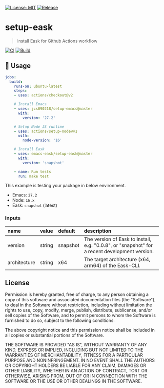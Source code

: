 [![License: MIT](https://img.shields.io/badge/License-MIT-green.svg)](https://opensource.org/licenses/MIT)
[![Release](https://img.shields.io/github/release/emacs-eask/setup-eask.svg?logo=github)](https://github.com/emacs-eask/setup-eask/releases/latest)

# setup-eask
> Install Eask for Github Actions workflow

[![CI](https://github.com/emacs-eask/setup-eask/actions/workflows/test.yml/badge.svg)](https://github.com/emacs-eask/setup-eask/actions/workflows/test.yml)
[![Build](https://github.com/emacs-eask/setup-eask/actions/workflows/build.yml/badge.svg)](https://github.com/emacs-eask/setup-eask/actions/workflows/build.yml)

## 🔨 Usage

```yml
jobs:
  build:
    runs-on: ubuntu-latest
    steps:
    - uses: actions/checkout@v2

    # Install Emacs
    - uses: jcs090218/setup-emacs@master
      with:
        version: '27.2'

    # Setup Node JS runtime
    - uses: actions/setup-node@v1
      with:
        node-version: '16'

    # Install Eask
    - uses: emacs-eask/setup-eask@master
      with:
        version: 'snapshot'

    - name: Run tests
      run: make test
```

This example is testing your package in below environment.

* Emacs: `27.2`
* Node: `16.x`
* Eask: `snapshot` (latest)

### Inputs

| name         | value  | default  | description                                                                                   |
|:-------------|:-------|:---------|:----------------------------------------------------------------------------------------------|
| version      | string | snapshot | The version of Eask to install, e.g. "0.0.8", or "snapshot" for a recent development version. |
| architecture | string | x64      | The target architecture (x64, arm64) of the Eask-CLI.                                         |

## License

Permission is hereby granted, free of charge, to any person obtaining a copy
of this software and associated documentation files (the "Software"), to deal
in the Software without restriction, including without limitation the rights
to use, copy, modify, merge, publish, distribute, sublicense, and/or sell
copies of the Software, and to permit persons to whom the Software is
furnished to do so, subject to the following conditions:

The above copyright notice and this permission notice shall be included in all
copies or substantial portions of the Software.

THE SOFTWARE IS PROVIDED "AS IS", WITHOUT WARRANTY OF ANY KIND, EXPRESS OR
IMPLIED, INCLUDING BUT NOT LIMITED TO THE WARRANTIES OF MERCHANTABILITY,
FITNESS FOR A PARTICULAR PURPOSE AND NONINFRINGEMENT. IN NO EVENT SHALL THE
AUTHORS OR COPYRIGHT HOLDERS BE LIABLE FOR ANY CLAIM, DAMAGES OR OTHER
LIABILITY, WHETHER IN AN ACTION OF CONTRACT, TORT OR OTHERWISE, ARISING FROM,
OUT OF OR IN CONNECTION WITH THE SOFTWARE OR THE USE OR OTHER DEALINGS IN THE
SOFTWARE.
